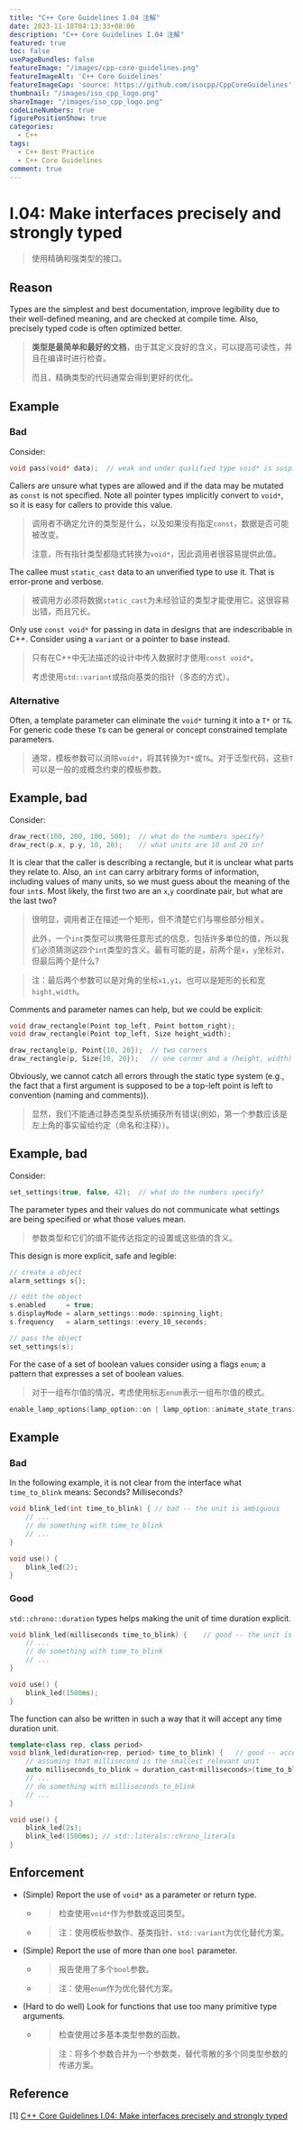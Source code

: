 ```yaml
---
title: "C++ Core Guidelines I.04 注解"
date: 2023-11-18T04:13:33+08:00
description: "C++ Core Guidelines I.04 注解"
featured: true
toc: false
usePageBundles: false
featureImage: "/images/cpp-core-guidelines.png"
featureImageAlt: 'C++ Core Guidelines'
featureImageCap: 'source: https://github.com/isocpp/CppCoreGuidelines'
thumbnail: "/images/iso_cpp_logo.png"
shareImage: "/images/iso_cpp_logo.png"
codeLineNumbers: true
figurePositionShow: true
categories:
  - C++
tags:
  - C++ Best Practice
  - C++ Core Guidelines
comment: true
---
```


# I.04: Make interfaces precisely and strongly typed

>使用精确和强类型的接口。

## Reason

Types are the simplest and best documentation, improve legibility due to their well-defined meaning, and are checked at compile time. Also, precisely typed code is often optimized better.

>**类型是最简单和最好的文档**，由于其定义良好的含义，可以提高可读性，并且在编译时进行检查。
>
>而且，精确类型的代码通常会得到更好的优化。

## Example

### Bad

Consider:

```c++
void pass(void* data);	// weak and under qualified type void* is suspicious
```

Callers are unsure what types are allowed and if the data may be mutated as `const` is not specified. Note all pointer types implicitly convert to `void*`, so it is easy for callers to provide this value.

>调用者不确定允许的类型是什么，以及如果没有指定`const`，数据是否可能被改变。
>
>注意，所有指针类型都隐式转换为`void*`，因此调用者很容易提供此值。

The callee must `static_cast` data to an unverified type to use it. That is error-prone and verbose.

>被调用方必须将数据`static_cast`为未经验证的类型才能使用它。这很容易出错，而且冗长。

Only use `const void*` for passing in data in designs that are indescribable in C++. Consider using a `variant` or a pointer to base instead.

>只有在C++中无法描述的设计中传入数据时才使用`const void*`。
>
>考虑使用`std::variant`或指向基类的指针（多态的方式）。

### Alternative

Often, a template parameter can eliminate the `void*` turning it into a `T*` or `T&`. For generic code these `T`s can be general or concept constrained template parameters.

>通常，模板参数可以消除`void*`，将其转换为`T*`或`T&`。对于泛型代码，这些`T`可以是一般的或概念约束的模板参数。

## Example, bad

Consider:

```c++
draw_rect(100, 200, 100, 500);	// what do the numbers specify?
draw_rect(p.x, p.y, 10, 20);	// what units are 10 and 20 in?
```

It is clear that the caller is describing a rectangle, but it is unclear what parts they relate to. Also, an `int` can carry arbitrary forms of information, including values of many units, so we must guess about the meaning of the four `int`s. Most likely, the first two are an `x`,`y` coordinate pair, but what are the last two?

>很明显，调用者正在描述一个矩形，但不清楚它们与哪些部分相关。
>
>此外，一个`int`类型可以携带任意形式的信息，包括许多单位的值，所以我们必须猜测这四个`int`类型的含义。最有可能的是，前两个是`x`，`y`坐标对，但最后两个是什么?

> 注：最后两个参数可以是对角的坐标`x1,y1`，也可以是矩形的长和宽`hight,width`。

Comments and parameter names can help, but we could be explicit:

```c++
void draw_rectangle(Point top_left, Point bottom_right);
void draw_rectangle(Point top_left, Size height_width);

draw_rectangle(p, Point{10, 20});  // two corners
draw_rectangle(p, Size{10, 20});   // one corner and a (height, width) pair
```

Obviously, we cannot catch all errors through the static type system (e.g., the fact that a first argument is supposed to be a top-left point is left to convention (naming and comments)).

> 显然，我们不能通过静态类型系统捕获所有错误(例如，第一个参数应该是左上角的事实留给约定（命名和注释））。

## Example, bad

Consider:

```c++
set_settings(true, false, 42);	// what do the numbers specify?
```

The parameter types and their values do not communicate what settings are being specified or what those values mean.

> 参数类型和它们的值不能传达指定的设置或这些值的含义。

This design is more explicit, safe and legible:

```c++
// create a object
alarm_settings s{};

// edit the object
s.enabled     = true;
s.displayMode = alarm_settings::mode::spinning_light;
s.frequency   = alarm_settings::every_10_seconds;

// pass the object
set_settings(s);
```

For the case of a set of boolean values consider using a flags `enum`; a pattern that expresses a set of boolean values.

> 对于一组布尔值的情况，考虑使用标志`enum`表示一组布尔值的模式。

```c++
enable_lamp_options(lamp_option::on | lamp_option::animate_state_transitions);
```

## Example

### Bad

In the following example, it is not clear from the interface what `time_to_blink` means: Seconds? Milliseconds?

```c++
void blink_led(int time_to_blink) {	// bad -- the unit is ambiguous
    // ...
    // do something with time_to_blink
    // ...
}

void use() {
    blink_led(2);
}
```

### Good

`std::chrono::duration` types helps making the unit of time duration explicit.

```c++
void blink_led(milliseconds time_to_blink) {	// good -- the unit is explicit
    // ...
    // do something with time_to_blink
    // ...
}

void use() {
    blink_led(1500ms);
}
```

The function can also be written in such a way that it will accept any time duration unit.

```c++
template<class rep, class period>
void blink_led(duration<rep, period> time_to_blink) {	// good -- accepts any unit
    // assuming that millisecond is the smallest relevant unit
    auto milliseconds_to_blink = duration_cast<milliseconds>(time_to_blink);
    // ...
    // do something with milliseconds_to_blink
    // ...
}

void use() {
    blink_led(2s);
    blink_led(1500ms); // std::literals::chrono_literals
}
```

## Enforcement

- (Simple) Report the use of `void*` as a parameter or return type.

  - >检查使用`void*`作为参数或返回类型。

  - > 注：使用模板参数作、基类指针、`std::variant`为优化替代方案。

- (Simple) Report the use of more than one `bool` parameter.

  - >报告使用了多个`bool`参数。

  - > 注：使用`enum`作为优化替代方案。

- (Hard to do well) Look for functions that use too many primitive type arguments.

  - >检查使用过多基本类型参数的函数。

    >注：将多个参数合并为一个参数类，替代零散的多个同类型参数的传递方案。

## Reference

[1] [C++ Core Guidelines I.04: Make interfaces precisely and strongly typed](https://isocpp.github.io/CppCoreGuidelines/CppCoreGuidelines#i4-make-interfaces-precisely-and-strongly-typed)
